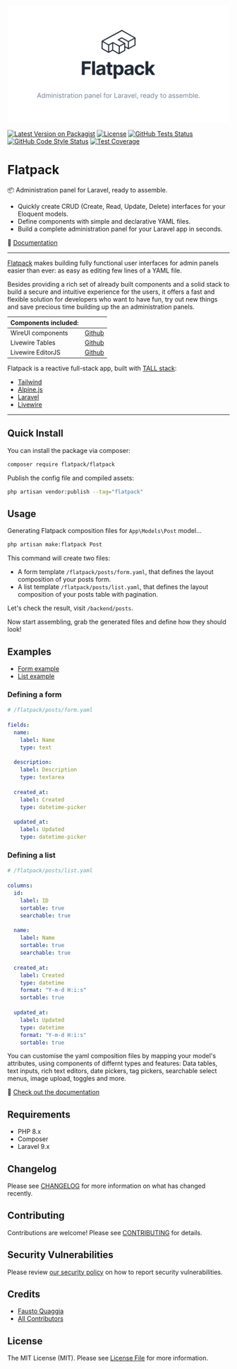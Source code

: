 ![Image of package](.github/package-cover.png)

[![Latest Version on Packagist](https://img.shields.io/packagist/v/flatpack/flatpack.svg?style=flat-square)](https://packagist.org/packages/flatpack/flatpack)
[![License](https://img.shields.io/github/license/laravel-flatpack/flatpack)](LICENSE.md)
[![GitHub Tests Status](https://img.shields.io/github/actions/workflow/status/laravel-flatpack/flatpack/run-tests.yml)](https://github.com/laravel-flatpack/flatpack/actions/workflows/run-tests.yml)
[![GitHub Code Style Status](https://img.shields.io/github/actions/workflow/status/laravel-flatpack/flatpack/php-cs-fixer.yml?label=code%20style)](https://github.com/laravel-flatpack/flatpack/actions/workflows/php-cs-fixer.yml)
[![Test Coverage](https://raw.githubusercontent.com/flatpack/flatpack/main/.github/badge-coverage.svg)](https://packagist.org/packages/flatpack/flatpack)

# Flatpack

📦 Administration panel for Laravel, ready to assemble.

- Quickly create CRUD (Create, Read, Update, Delete) interfaces for your Eloquent models.
- Define components with simple and declarative YAML files.
- Build a complete administration panel for your Laravel app in seconds.

📕 [Documentation](https://laravel-flatpack.com)

---

[Flatpack](https://laravel-flatpack.com) makes building fully functional user interfaces for admin panels easier than ever: as easy as editing few lines of a YAML file. 

Besides providing a rich set of already built components and a solid stack to build a secure and intuitive experience for the users, it offers a fast and flexible solution for developers who want to have fun, try out new things and save precious time building up the an administration panels. 

| Components included: |                                                                |
| :------------------- |:-------------------------------------------------------------- |
| WireUI components    | [Github](https://github.com/wireui/wireui)                     |
| Livewire Tables      | [Github](https://github.com/rappasoft/laravel-livewire-tables) |
| Livewire EditorJS    | [Github](https://github.com/maxeckel/livewire-editorjs)        |

Flatpack is a reactive full-stack app, built with [TALL stack](https://tallstack.dev/):

- [Tailwind](https://tailwindcss.com/)
- [Alpine.js](https://alpinejs.dev/)
- [Laravel](https://laravel.com/)
- [Livewire](https://laravel-livewire.com/)

---
## Quick Install

You can install the package via composer:

```bash
composer require flatpack/flatpack
```

Publish the config file and compiled assets:

```bash
php artisan vendor:publish --tag="flatpack"
```

## Usage

Generating Flatpack composition files for `App\Models\Post` model...

```bash
php artisan make:flatpack Post
```

This command will create two files:

- A form template `/flatpack/posts/form.yaml`, that defines the layout composition of your posts form.
- A list template `/flatpack/posts/list.yaml`, that defines the layout composition of your posts table with pagination.

Let's check the result, visit `/backend/posts`.

Now start assembling, grab the generated files and define how they should look!

## Examples

- [Form example](#form)
- [List example](#list)

### Defining a form


```yaml
# /flatpack/posts/form.yaml

fields:
  name:
    label: Name
    type: text

  description:
    label: Description
    type: textarea

  created_at:
    label: Created
    type: datetime-picker

  updated_at:
    label: Updated
    type: datetime-picker
```

### Defining a list

```yaml
# /flatpack/posts/list.yaml

columns:
  id:
    label: ID
    sortable: true
    searchable: true

  name:
    label: Name
    sortable: true
    searchable: true

  created_at:
    label: Created
    type: datetime
    format: "Y-m-d H:i:s"
    sortable: true

  updated_at:
    label: Updated
    type: datetime
    format: "Y-m-d H:i:s"
    sortable: true
```

You can customise the yaml composition files by mapping your model's attributes, using components of differnt types and features: Data tables, text inputs, rich text editors, date pickers, tag pickers, searchable select menus, image upload, toggles and more.

📖 [Check out the documentation](https://laravel-flatpack.com/reference)

## Requirements

- PHP 8.x
- Composer
- Laravel 9.x

## Changelog

Please see [CHANGELOG](CHANGELOG.md) for more information on what has changed recently.

## Contributing

Contributions are welcome! Please see [CONTRIBUTING](.github/CONTRIBUTING.md) for details.

## Security Vulnerabilities

Please review [our security policy](../../security/policy) on how to report security vulnerabilities.

## Credits

-   [Fausto Quaggia](https://github.com/faustoq)
-   [All Contributors](../../contributors)

## License

The MIT License (MIT). Please see [License File](LICENSE.md) for more information.
